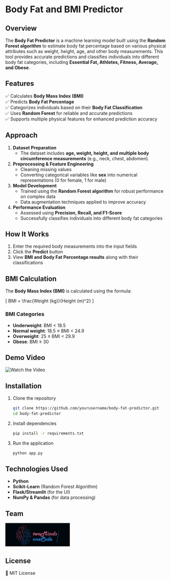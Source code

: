 # **Body Fat and BMI Predictor**  

## **Overview**  
The **Body Fat Predictor** is a machine learning model built using the **Random Forest algorithm** to estimate body fat percentage based on various physical attributes such as weight, height, age, and other body measurements. This tool provides accurate predictions and classifies individuals into different body fat categories, including **Essential Fat, Athletes, Fitness, Average, and Obese**.  

## **Features**  
✅ Calculates **Body Mass Index (BMI)**  
✅ Predicts **Body Fat Percentage**  
✅ Categorizes individuals based on their **Body Fat Classification**  
✅ Uses **Random Forest** for reliable and accurate predictions  
✅ Supports multiple physical features for enhanced prediction accuracy  

## **Approach**  
1. **Dataset Preparation**  
   - The dataset includes **age, weight, height, and multiple body circumference measurements** (e.g., neck, chest, abdomen).  
2. **Preprocessing & Feature Engineering**  
   - Cleaning missing values  
   - Converting categorical variables like **sex** into numerical representations (0 for female, 1 for male)  
3. **Model Development**  
   - Trained using the **Random Forest algorithm** for robust performance on complex data  
   - Data augmentation techniques applied to improve accuracy  
4. **Performance Evaluation**  
   - Assessed using **Precision, Recall, and F1-Score**  
   - Successfully classifies individuals into different body fat categories  

## **How It Works**  
1. Enter the required body measurements into the input fields  
2. Click the **Predict** button  
3. View **BMI and Body Fat Percentage results** along with their classifications  

## **BMI Calculation**  
The **Body Mass Index (BMI)** is calculated using the formula:  

\[ BMI = \frac{Weight (kg)}{Height (m)^2} \]  

### **BMI Categories**  
- **Underweight**: BMI < 18.5  
- **Normal weight**: 18.5 ≤ BMI < 24.9  
- **Overweight**: 25 ≤ BMI < 29.9  
- **Obese**: BMI ≥ 30  

## **Demo Video**  
![Watch the Video](video.gif)

## **Installation**  
1. Clone the repository  
   ```bash
   git clone https://github.com/yourusername/body-fat-predictor.git
   cd body-fat-predictor
   ```  
2. Install dependencies  
   ```bash
   pip install -r requirements.txt
   ```  
3. Run the application  
   ```bash
   python app.py
   ```  

## **Technologies Used**  
- **Python**  
- **Scikit-Learn** (Random Forest Algorithm)  
- **Flask/Streamlit** (for the UI)  
- **NumPy & Pandas** (for data processing)

## **Team**  
<img src="logo.png" width="40%"/>

## **License**  
📜 MIT License   
